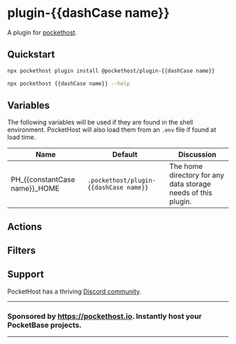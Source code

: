 # plugin-{{dashCase name}}

A plugin for [pockethost](https://www.npmjs.com/package/pockethost).

## Quickstart

```bash
npx pockethost plugin install @pockethost/plugin-{{dashCase name}}

npx pockethost {{dashCase name}} --help
```

## Variables

The following variables will be used if they are found in the shell environment. PocketHost will also load them from an `.env` file if found at load time.

| Name                            | Default                                | Discussion                                                    |
| ------------------------------- | -------------------------------------- | ------------------------------------------------------------- |
| PH\_{{constantCase name}}\_HOME | `.pockethost/plugin-{{dashCase name}}` | The home directory for any data storage needs of this plugin. |

## Actions

## Filters

## Support

PocketHost has a thriving [Discord community](https://discord.gg/nVTxCMEcGT).

---

### Sponsored by https://pockethost.io. Instantly host your PocketBase projects.

---
